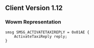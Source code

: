 ## Client Version 1.12

### Wowm Representation
```rust,ignore
smsg SMSG_ACTIVATETAXIREPLY = 0x01AE {
    ActivateTaxiReply reply;    
}

```

